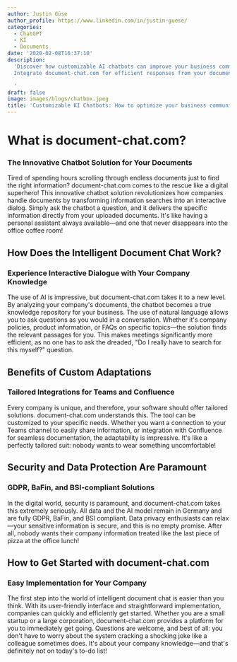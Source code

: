 ```yaml
---
author: Justin Güse
author_profile: https://www.linkedin.com/in/justin-guese/
categories:
  - ChatGPT
  - KI
  - Documents
date: '2020-02-08T16:37:10'
description:
  'Discover how customizable AI chatbots can improve your business communication.
  Integrate document-chat.com for efficient responses from your documents!

  '
draft: false
image: images/blogs/chatbox.jpeg
title: 'Customizable KI Chatbots: How to optimize your business communication'
---
```


# What is document-chat.com?

### The Innovative Chatbot Solution for Your Documents

Tired of spending hours scrolling through endless documents just to find the right information? document-chat.com comes to the rescue like a digital superhero! This innovative chatbot solution revolutionizes how companies handle documents by transforming information searches into an interactive dialog. Simply ask the chatbot a question, and it delivers the specific information directly from your uploaded documents. It's like having a personal assistant always available—and one that never disappears into the office coffee room!

## How Does the Intelligent Document Chat Work?

### Experience Interactive Dialogue with Your Company Knowledge

The use of AI is impressive, but document-chat.com takes it to a new level. By analyzing your company's documents, the chatbot becomes a true knowledge repository for your business. The use of natural language allows you to ask questions as you would in a conversation. Whether it's company policies, product information, or FAQs on specific topics—the solution finds the relevant passages for you. This makes meetings significantly more efficient, as no one has to ask the dreaded, "Do I really have to search for this myself?" question.

## Benefits of Custom Adaptations

### Tailored Integrations for Teams and Confluence

Every company is unique, and therefore, your software should offer tailored solutions. document-chat.com understands this. The tool can be customized to your specific needs. Whether you want a connection to your Teams channel to easily share information, or integration with Confluence for seamless documentation, the adaptability is impressive. It's like a perfectly tailored suit: nobody wants to wear something uncomfortable!

## Security and Data Protection Are Paramount

### GDPR, BaFin, and BSI-compliant Solutions

In the digital world, security is paramount, and document-chat.com takes this extremely seriously. All data and the AI model remain in Germany and are fully GDPR, BaFin, and BSI compliant. Data privacy enthusiasts can relax—your sensitive information is secure, and this is no empty promise. After all, nobody wants their company information treated like the last piece of pizza at the office lunch!

## How to Get Started with document-chat.com

### Easy Implementation for Your Company

The first step into the world of intelligent document chat is easier than you think. With its user-friendly interface and straightforward implementation, companies can quickly and efficiently get started. Whether you are a small startup or a large corporation, document-chat.com provides a platform for you to immediately get going. Questions are welcome, and best of all: you don't have to worry about the system cracking a shocking joke like a colleague sometimes does. It's about your company knowledge—and that's definitely not on today's to-do list!
